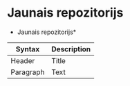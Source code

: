# Jaunais repozitorijs
* Jaunais repozitorijs*
 
 | Syntax | Description |
| ----------- | ----------- |
| Header | Title |
| Paragraph | Text |
